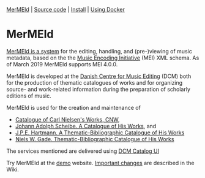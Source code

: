
[MerMEId](README.md) | [Source code](trunk/README.md) | [Install](trunk/INSTALL.md) | [Using Docker](trunk/USING_DOCKER.md)

MerMEId
=======

[MerMEId is a system](trunk/README.md) for the editing, handling, and (pre-)viewing of music
metadata, based on the the [Music Encoding
Initiative](http://www.music-encoding.org/) (MEI)  XML schema. 
As of March 2019 MerMEId supports MEI 4.0.0.

MerMEId is developed at the [Danish Centre for Music Editing](http://www.kb.dk/en/nb/dcm/index.html) (DCM) both for
the production of thematic catalogues of works and for organizing source- and
work-related information during the preparation of scholarly editions of
music.

MerMEId is used for the creation and maintenance of 

* [Catalogue of Carl Nielsen's Works, CNW](http://www.kb.dk/dcm/cnw.html),
* [Johann Adolph Scheibe. A Catalogue of His Works](http://www.kb.dk/dcm/schw.html), and
* [J.P.E. Hartmann. A Thematic-Bibliographic Catalogue of His Works](http://www.kb.dk/dcm/hartw.html)
* [Niels W. Gade. Thematic-Bibliographic Catalogue of His Works](http://www.kb.dk/dcm/nwgw.html)

The services mentioned are delivered using [DCM Catalog UI](https://github.com/Det-Kongelige-Bibliotek/dcm_catalog_ui)

Try MerMEId at the [demo](http://labs.kb.dk/editor/) website. [Important changes](https://github.com/Det-Kongelige-Bibliotek/MerMEId/wiki) are described in the Wiki.



